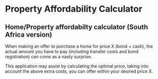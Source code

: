 # Property Affordability Calculator

## Home/Property affordabilty calculator (South Africa version)

When making an offer to purchase a home for price X (bond + cash), the actual amount you have to pay (including transfer costs and bond registration) can come as a nasty surprise.

This application may assist by calculating the optimal price, taking into account the above extra costs, you can offer within your desired price X.
